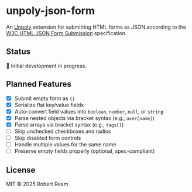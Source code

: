 # unpoly-json-form

An [Unpoly](https://unpoly.com/) extension for submitting HTML forms as JSON according to the [W3C HTML JSON Form Submission](https://www.w3.org/TR/html-json-forms/) specification.

## Status

🚧 Initial development in progress.

## Planned Features

- [x] Submit empty form as `{}` 
- [x] Serialize flat key/value fields
- [x] Auto-convert field values into `boolean`, `number`, `null`, or `string`
- [x] Parse nested objects via bracket syntax (e.g., `user[name]`)
- [x] Parse arrays via bracket syntax (e.g., `tags[]`)
- [ ] Skip unchecked checkboxes and radios
- [ ] Skip disabled form controls
- [ ] Handle multiple values for the same name
- [ ] Preserve empty fields properly (optional, spec-compliant)

## License

MIT © 2025 Robert Ream
